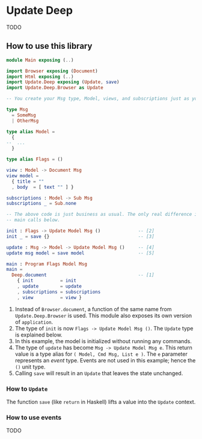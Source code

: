 # Update Deep

TODO

## How to use this library

```elm
module Main exposing (..)

import Browser exposing (Document)
import Html exposing (..)
import Update.Deep exposing (Update, save)
import Update.Deep.Browser as Update

-- You create your Msg type, Model, views, and subscriptions just as you'd normally do:

type Msg
  = SomeMsg
  | OtherMsg

type alias Model =
  {
--  ...
  }

type alias Flags = ()

view : Model -> Document Msg
view model =
  { title = ""
  , body  = [ text "" ] }

subscriptions : Model -> Sub Msg
subscriptions _ = Sub.none

-- The above code is just business as usual. The only real difference is in the init, update, and
-- main calls below.

init : Flags -> Update Model Msg ()              -- [2]
init _ = save {}                                 -- [3]

update : Msg -> Model -> Update Model Msg ()     -- [4]
update msg model = save model                    -- [5]

main : Program Flags Model Msg
main =
  Deep.document                                  -- [1]
    { init          = init
    , update        = update
    , subscriptions = subscriptions
    , view          = view }
```

1. Instead of `Browser.document`, a function of the same name from `Update.Deep.Browser` is used. This module also exposes its own version of `application`.
2. The type of `init` is now `Flags -> Update Model Msg ()`. The `Update` type is explained below.
3. In this example, the model is initialized without running any commands.
4. The type of `update` has become `Msg -> Update Model Msg e`. This return value is a type alias for `( Model, Cmd Msg, List e )`. The `e` parameter represents an *event* type. Events are not used in this example; hence the `()` unit type.
5. Calling `save` will result in an `Update` that leaves the state unchanged.



### How to `Update`

The function `save` (like `return` in Haskell) lifts a value into the `Update` context.

### How to use events

TODO
